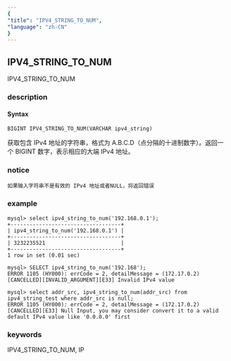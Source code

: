 ```yaml
---
{
"title": "IPV4_STRING_TO_NUM",
"language": "zh-CN"
}
---
```


<!-- 
Licensed to the Apache Software Foundation (ASF) under one
or more contributor license agreements.  See the NOTICE file
distributed with this work for additional information
regarding copyright ownership.  The ASF licenses this file
to you under the Apache License, Version 2.0 (the
"License"); you may not use this file except in compliance
with the License.  You may obtain a copy of the License at
  http://www.apache.org/licenses/LICENSE-2.0
Unless required by applicable law or agreed to in writing,
software distributed under the License is distributed on an
"AS IS" BASIS, WITHOUT WARRANTIES OR CONDITIONS OF ANY
KIND, either express or implied.  See the License for the
specific language governing permissions and limitations
under the License.
-->

## IPV4_STRING_TO_NUM

<version since="dev">

IPV4_STRING_TO_NUM

</version>

### description

#### Syntax

`BIGINT IPV4_STRING_TO_NUM(VARCHAR ipv4_string)`

获取包含 IPv4 地址的字符串，格式为 A.B.C.D（点分隔的十进制数字）。返回一个 BIGINT 数字，表示相应的大端 IPv4 地址。

### notice

`如果输入字符串不是有效的 IPv4 地址或者NULL，将返回错误`

### example
```
mysql> select ipv4_string_to_num('192.168.0.1'); 
+-----------------------------------+ 
| ipv4_string_to_num('192.168.0.1') | 
+-----------------------------------+ 
| 3232235521                        | 
+-----------------------------------+ 
1 row in set (0.01 sec)

mysql> SELECT ipv4_string_to_num('192.168');
ERROR 1105 (HY000): errCode = 2, detailMessage = (172.17.0.2)[CANCELLED][INVALID_ARGUMENT][E33] Invalid IPv4 value

mysql> select addr_src, ipv4_string_to_num(addr_src) from ipv4_string_test where addr_src is null;
ERROR 1105 (HY000): errCode = 2, detailMessage = (172.17.0.2)[CANCELLED][E33] Null Input, you may consider convert it to a valid default IPv4 value like '0.0.0.0' first
```

### keywords

IPV4_STRING_TO_NUM, IP